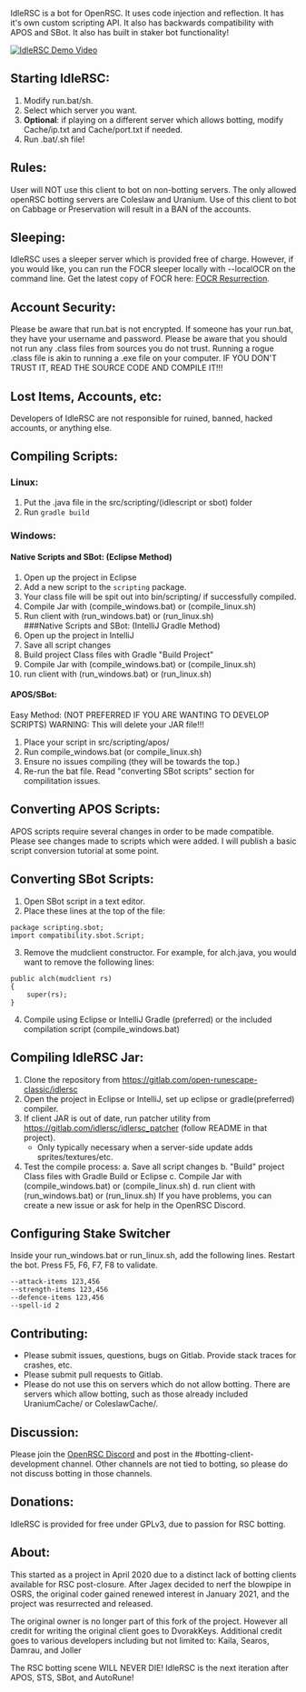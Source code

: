IdleRSC is a bot for OpenRSC. It uses code injection and reflection. It has it's own custom scripting API. It also has backwards compatibility with APOS and SBot. It also has built in staker bot functionality!

[![IdleRSC Demo Video](https://i.imgur.com/NMU2sbB.png)](https://www.youtube.com/watch?v=Bkp2M3Ja9qc)


## Starting IdleRSC:
1. Modify run.bat/sh.
2. Select which server you want.
3. **Optional**: if playing on a different server which allows botting, modify Cache/ip.txt and Cache/port.txt if needed.
4. Run .bat/.sh file!

## Rules:
User will NOT use this client to bot on non-botting servers. The only allowed openRSC botting servers are Coleslaw and Uranium. Use of this client to bot on Cabbage or Preservation will result in a BAN of the accounts. 

## Sleeping:
IdleRSC uses a sleeper server which is provided free of charge. However, if you would like, you can run the FOCR sleeper locally with --localOCR on the command line. Get the latest copy of FOCR here: [FOCR Resurrection](https://gitlab.com/idlersc/focr-resurrection). 

## Account Security:
Please be aware that run.bat is not encrypted. If someone has your run.bat, they have your username and password. 
Please be aware that you should not run any .class files from sources you do not trust. Running a rogue .class file is akin to running a .exe file on your computer. IF YOU DON'T TRUST IT, READ THE SOURCE CODE AND COMPILE IT!!!

## Lost Items, Accounts, etc:
Developers of IdleRSC are not responsible for ruined, banned, hacked accounts, or anything else. 
	
## Compiling Scripts:
### Linux:
1. Put the .java file in the src/scripting/(idlescript or sbot) folder
2. Run `gradle build`

### Windows:
#### Native Scripts and SBot: (Eclipse Method) 
1. Open up the project in Eclipse 
2. Add a new script to the `scripting` package.
3. Your class file will be spit out into bin/scripting/ if successfully compiled.
4. Compile Jar with (compile_windows.bat) or (compile_linux.sh)
5. Run client with (run_windows.bat) or (run_linux.sh)	
###Native Scripts and SBot: (IntelliJ Gradle Method)	
1. Open up the project in IntelliJ
2. Save all script changes
3. Build project Class files with Gradle "Build Project"
4. Compile Jar with (compile_windows.bat) or (compile_linux.sh)
5. run client with (run_windows.bat) or (run_linux.sh)	
#### APOS/SBot:
Easy Method: (NOT PREFERRED IF YOU ARE WANTING TO DEVELOP SCRIPTS) 
WARNING: This will delete your JAR file!!!
1. Place your script in src/scripting/apos/
2. Run compile_windows.bat (or compile_linux.sh)
3. Ensure no issues compiling (they will be towards the top.)
4. Re-run the bat file.
Read "converting SBot scripts" section for compilitation issues.

## Converting APOS Scripts:
APOS scripts require several changes in order to be made compatible. Please see changes made to scripts which were added. I will publish a basic script conversion tutorial at some point. 

## Converting SBot Scripts:
1. Open SBot script in a text editor.
2. Place these lines at the top of the file: 
```
package scripting.sbot;
import compatibility.sbot.Script;
```
3. Remove the mudclient constructor. For example, for alch.java, you would want to remove the following lines:
```
public alch(mudclient rs)
{
	super(rs);
}
```
4. Compile using Eclipse or IntelliJ Gradle (preferred) or the included compilation script (compile_windows.bat)
	
## Compiling IdleRSC Jar:
1. Clone the repository from https://gitlab.com/open-runescape-classic/idlersc
2. Open the project in Eclipse or IntelliJ, set up eclipse or gradle(preferred) compiler.
3. If client JAR is out of date, run patcher utility from https://gitlab.com/idlersc/idlersc_patcher (follow README in that project).
	- Only typically necessary when a server-side update adds sprites/textures/etc.
4. Test the compile process: 
	a. Save all script changes
	b. "Build" project Class files with Gradle Build or Eclipse
	c. Compile Jar with (compile_windows.bat) or (compile_linux.sh)
	d. run client with (run_windows.bat) or (run_linux.sh)
If you have problems, you can create a new issue or ask for help in the OpenRSC Discord.
	
## Configuring Stake Switcher
Inside your run_windows.bat or run_linux.sh, add the following lines. Restart the bot. Press F5, F6, F7, F8 to validate.
```
--attack-items 123,456
--strength-items 123,456
--defence-items 123,456
--spell-id 2
```

	
## Contributing:
* Please submit issues, questions, bugs on Gitlab. Provide stack traces for crashes, etc. 
* Please submit pull requests to Gitlab. 
* Please do not use this on servers which do not allow botting. There are servers which allow botting, such as those already included UraniumCache/ or ColeslawCache/.

## Discussion: 
Please join the <a href="https://discord.gg/CutQxDZ8Np">OpenRSC Discord</a> and post in the #botting-client-development channel. Other channels are not tied to botting, so please do not discuss botting in those channels.

## Donations:
IdleRSC is provided for free under GPLv3, due to passion for RSC botting.

## About:
This started as a project in April 2020 due to a distinct lack of botting clients available for RSC post-closure. After Jagex decided to nerf the blowpipe in OSRS, the original coder gained renewed interest in January 2021, and the project was resurrected and released. 

The original owner is no longer part of this fork of the project. However all credit for writing the original client goes to DvorakKeys. Additional credit goes to various developers including but not limited to: Kaila, Searos, Damrau, and Joller

The RSC botting scene WILL NEVER DIE! IdleRSC is the next iteration after APOS, STS, SBot, and AutoRune!
